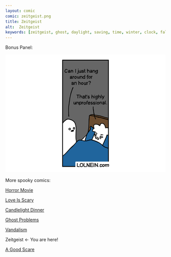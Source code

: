 ```yaml
---
layout: comic
comic: zeitgeist.png
title: Zeitgeist
alt:  Zeitgeist
keywords: [zeitgeist, ghost, daylight, saving, time, winter, clock, fall, back, spring, forward]
---
```


Bonus Panel:

![Zeitgeist Bonus](/images/zeitgeist_bonus.png)


More spooky comics:

[Horror Movie](https://lolnein.com/2019/10/03/horrormovie/)

[Love Is Scary](https://lolnein.com/2019/10/07/loveisscary/)

[Candlelight Dinner](https://lolnein.com/2019/10/08/candlelightdinner/)

[Ghost Problems](https://lolnein.com/2019/10/14/ghostproblems/)

[Vandalism](https://lolnein.com/2019/10/22/vandalism/)

Zeitgeist <- You are here!

[A Good Scare](https://lolnein.com/2020/02/14/agoodscare/)